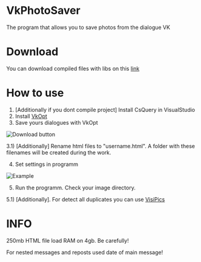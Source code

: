 # VkPhotoSaver
The program that allows you to save photos from the dialogue VK

# Download
You can download compiled files with libs on this [link](http://xoma163.site/files/VkPhotoSaver.rar)

# How to use
1) [Additionally if you dont compile project] Install CsQuery in VisualStudio
2) Install [VkOpt](https://chrome.google.com/webstore/detail/vkopt/hoboppgpbgclpfnjfdidokiilachfcbb)
3) Save yours dialogues with VkOpt

![Download button](https://pp.userapi.com/c845522/v845522169/1c902c/J9JG9AhZI7I.jpg)

3.1) [Additionally] Rename html files to "username.html". A folder with these filenames will be created during the work.

4) Set settings in programm

![Example](https://pp.userapi.com/c845522/v845522169/1c9047/n58jDbnzXlw.jpg)

5) Run the programm. Check your image directory.

5.1) [Additionally]. For detect all duplicates you can use [VisiPics](http://www.visipics.info/index.php?title=Download#Download_Links)

# INFO
250mb HTML file load RAM on 4gb. Be carefully!

For nested messages and reposts used date of main message!

